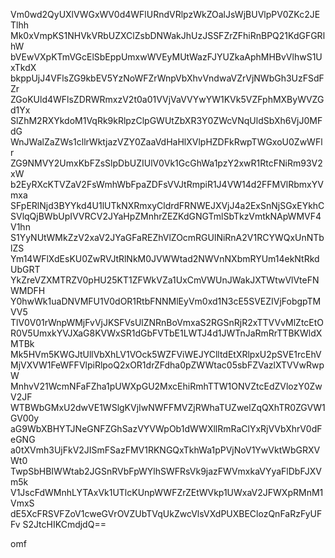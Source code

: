 Vm0wd2QyUXlVWGxWV0d4WFlURndVRlpzWkZOalJsWjBUVlpPV0ZKc2JETlhh
Mk0xVmpKS1NHVkVRbUZXClZsbDNWakJhUzJSSFZrZFhiRnBPQ21KdGFGRlhW
bVEwVXpKTmVGcElSbEppUmxwWVEyMUtWazFJYUZkaAphMHBvVlhwS1UxTkdX
bkppUjJ4VFlsZG9kbEV5YzNoWFZrWnpVbXhvVndwaVZrVjNWbGh3UzFSdFZr
ZGoKUld4WFlsZDRWRmxzV2t0a01VVjVaVVYwYW1KVk5VZFphMXByWVZGd1Yx
SlZhM2RXYkdoM1VqRk9kRlpzClpGWUtZbXR3Y0ZWcVNqUldSbXh6VjJ0MFdG
WnJWalZaZWs1cllrWktjazVZY0ZaaVdHaHlXVlpHZDFkRwpTWGxoU0ZwWFlr
ZG9NMVY2UmxKbFZsSlpDbUZIUlV0Vk1GcGhWa1pzY2xwR1RtcFNiRm93V2xW
b2EyRXcKTVZaV2FsWmhWbFpaZDFsVVJtRmpiR1J4VW14d2FFMVlRbmxYVmxa
SFpERlNjd3BYYkd4U1lUTkNXRmxyCldrdFRNWEJXVjJ4a2ExSnNjSGxEYkhC
SVlqQjBWbUpIVVRCV2JYaHpZMnhrZEZKdGNGTmlSbTkzVmtkNApWMVF4V1hn
S1YyNUtWMkZzV2xaV2JYaGFaREZhVlZOcmRGUlNiRnA2V1RCYWQxUnNTblZS
Ym14WFlXdEsKU0ZwRVJtRlNkM0JVWWtad2NWVnNXbmRYUm14ekNtRkdUbGRT
YkZreVZXMTRZV0pHU25KT1ZFWkVZa1UxCmVWUnJWakJXTWtwVlVteFNWMDFH
Y0hwWk1uaDNVMFU1V0dOR1RtbFNNMlEyVm0xd1N3cE5SVEZIVjFobgpTMVV5
TlV0V01rWnpWMjFvVjJKSFVsUlZNRnBoVmxaS2RGSnRjR2xTTVVvMlZtcEtO
R0V5UmxkYVJXaG8KVWxSR1dGbFVTbE1LWTJ4d1JWTnJaRmRrTTBKWldXMTBk
Mk5HVm5KWGJtUllVbXhLV1VOck5WZFViWEJYClltdEtXRlpxU2pSVE1rcEhV
MjVXVW1FeWFFVlpiRlpoQ2xOR1drZFdha0pZWWtac05sbFZVazlXTVVwRwpW
MnhvV21WcmNFaFZha1pUWXpGU2MxcEhiRmhTTW1ONVZtcEdZVlozY0ZwV2JF
WTBWbGMxU2dwVE1WSlgKVjIwNWFFMVZjRWhaTUZwelZqQXhTR0ZGVW1GV00y
aG9WbXBHYTJNeGNFZGhSazVYVWpOb1dWWXllRmRaClYxRjVVbXhrV0dFeGNG
a0tXVmh3UjFkV2JISmFSazFMV1RKNGQxTkhWa1pPVjNoV1YwVktWbGRXVWt0
TwpSbHBIWWtab2JGSnRVbFpWYlhSWFRsVk9jazFWVmxkaVYyaFlDbFJXVm5k
V1JscFdWMnhLYTAxVk1UTlcKUnpWWFZrZEtWVkp1UWxaV2JFWXpRMnM1VmxS
dE5XcFRSVFZoV1cweGVrOVZUbTVqUkZwcVlsVXdPUXBEClozQnFaRzFyUFFv
S2JtcHIKCmdjdQ==

omf